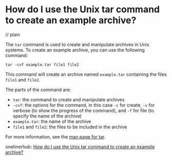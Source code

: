 # How do I use the Unix tar command to create an example archive?
// plain

The `tar` command is used to create and manipulate archives in Unix systems. To create an example archive, you can use the following command:

```
tar -cvf example.tar file1 file2
```

This command will create an archive named `example.tar` containing the files `file1` and `file2`.

The parts of the command are:
- `tar`: the command to create and manipulate archives
- `-cvf`: the options for the command, in this case `-c` for create, `-v` for verbose (to show the progress of the command), and `-f` for file (to specify the name of the archive)
- `example.tar`: the name of the archive
- `file1` and `file2`: the files to be included in the archive

For more information, see the [man page for tar](https://linux.die.net/man/1/tar).

onelinerhub: [How do I use the Unix tar command to create an example archive?](https://onelinerhub.com/cli-tar/how-do-i-use-the-unix-tar-command-to-create-an-example-archive)